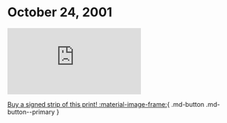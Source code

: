 # October 24, 2001

![](https://www.achewood.com/comic.php?date=10242001)

[Buy a signed strip of this print! :material-image-frame:](https://achewood-holiday-pop-up.myshopify.com/products/strip#10242001){ .md-button .md-button--primary }
